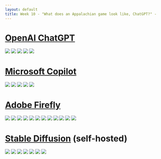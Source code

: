 ```yaml
---
layout: default
title: Week 10 - "What does an Appalachian game look like, ChatGPT?" - All image generations
---
```


# [OpenAI ChatGPT](https://en.wikipedia.org/wiki/ChatGPT)
![](https://raw.githubusercontent.com/jmlwhittington/TT_CriticalMaking_Portfolio/refs/heads/main/assets/ChatGPT_1.webp)
![](https://raw.githubusercontent.com/jmlwhittington/TT_CriticalMaking_Portfolio/refs/heads/main/assets/ChatGPT_2.webp)
![](https://raw.githubusercontent.com/jmlwhittington/TT_CriticalMaking_Portfolio/refs/heads/main/assets/ChatGPT_3.webp)
![](https://raw.githubusercontent.com/jmlwhittington/TT_CriticalMaking_Portfolio/refs/heads/main/assets/ChatGPT_4.webp)
![](https://raw.githubusercontent.com/jmlwhittington/TT_CriticalMaking_Portfolio/refs/heads/main/assets/ChatGPT_5.webp)

# [Microsoft Copilot](https://en.wikipedia.org/wiki/Microsoft_Copilot)
![](https://raw.githubusercontent.com/jmlwhittington/TT_CriticalMaking_Portfolio/refs/heads/main/assets/CP_1.png)
![](https://raw.githubusercontent.com/jmlwhittington/TT_CriticalMaking_Portfolio/refs/heads/main/assets/CP_2.png)
![](https://raw.githubusercontent.com/jmlwhittington/TT_CriticalMaking_Portfolio/refs/heads/main/assets/CP_3.png)
![](https://raw.githubusercontent.com/jmlwhittington/TT_CriticalMaking_Portfolio/refs/heads/main/assets/CP_4.png)
![](https://raw.githubusercontent.com/jmlwhittington/TT_CriticalMaking_Portfolio/refs/heads/main/assets/CP_5.png)

# [Adobe Firefly](https://en.wikipedia.org/wiki/Adobe_Firefly)
![](https://raw.githubusercontent.com/jmlwhittington/TT_CriticalMaking_Portfolio/refs/heads/main/assets/Firefly%20Montage%20of%20an%20Appalachian%20video%20game%2018902(1).jpg)
![](https://raw.githubusercontent.com/jmlwhittington/TT_CriticalMaking_Portfolio/refs/heads/main/assets/Firefly%20Montage%20of%20an%20Appalachian%20video%20game%2018902.jpg)
![](https://raw.githubusercontent.com/jmlwhittington/TT_CriticalMaking_Portfolio/refs/heads/main/assets/Firefly%20Montage%20of%20an%20Appalachian%20video%20game%2020688(1).jpg)
![](https://raw.githubusercontent.com/jmlwhittington/TT_CriticalMaking_Portfolio/refs/heads/main/assets/Firefly%20Montage%20of%20an%20Appalachian%20video%20game%2020688.jpg)
![](https://raw.githubusercontent.com/jmlwhittington/TT_CriticalMaking_Portfolio/refs/heads/main/assets/Firefly%20Montage%20of%20an%20Appalachian%20video%20game%2049321(1).jpg)
![](https://raw.githubusercontent.com/jmlwhittington/TT_CriticalMaking_Portfolio/refs/heads/main/assets/Firefly%20Montage%20of%20an%20Appalachian%20video%20game%2049321.jpg)
![](https://raw.githubusercontent.com/jmlwhittington/TT_CriticalMaking_Portfolio/refs/heads/main/assets/Firefly%20Montage%20of%20an%20Appalachian%20video%20game%2069610(1).jpg)
![](https://raw.githubusercontent.com/jmlwhittington/TT_CriticalMaking_Portfolio/refs/heads/main/assets/Firefly%20Montage%20of%20an%20Appalachian%20video%20game%2069610.jpg)
![](https://raw.githubusercontent.com/jmlwhittington/TT_CriticalMaking_Portfolio/refs/heads/main/assets/Firefly%20Montage%20of%20an%20Appalachian%20video%20game%2C%20cartoony%2018902.jpg)
![](https://raw.githubusercontent.com/jmlwhittington/TT_CriticalMaking_Portfolio/refs/heads/main/assets/Firefly%20Montage%20of%20an%20Appalachian%20video%20game%2C%20cartoony%2020688.jpg)
![](https://raw.githubusercontent.com/jmlwhittington/TT_CriticalMaking_Portfolio/refs/heads/main/assets/Firefly%20Montage%20of%20an%20Appalachian%20video%20game%2C%20cartoony%2049321.jpg)
![](https://raw.githubusercontent.com/jmlwhittington/TT_CriticalMaking_Portfolio/refs/heads/main/assets/Firefly%20Montage%20of%20an%20Appalachian%20video%20game%2C%20cartoony%2069610.jpg)

# [Stable Diffusion](https://en.wikipedia.org/wiki/Stable_Diffusion) (self-hosted)
![](https://raw.githubusercontent.com/jmlwhittington/TT_CriticalMaking_Portfolio/refs/heads/main/assets/SD_1.png)
![](https://raw.githubusercontent.com/jmlwhittington/TT_CriticalMaking_Portfolio/refs/heads/main/assets/SD_2.png)
![](https://raw.githubusercontent.com/jmlwhittington/TT_CriticalMaking_Portfolio/refs/heads/main/assets/SD_3.png)
![](https://raw.githubusercontent.com/jmlwhittington/TT_CriticalMaking_Portfolio/refs/heads/main/assets/SD_4.png)
![](https://raw.githubusercontent.com/jmlwhittington/TT_CriticalMaking_Portfolio/refs/heads/main/assets/SD_5.png)
![](https://raw.githubusercontent.com/jmlwhittington/TT_CriticalMaking_Portfolio/refs/heads/main/assets/SD_6.png)
![](https://raw.githubusercontent.com/jmlwhittington/TT_CriticalMaking_Portfolio/refs/heads/main/assets/SD_7.png)
